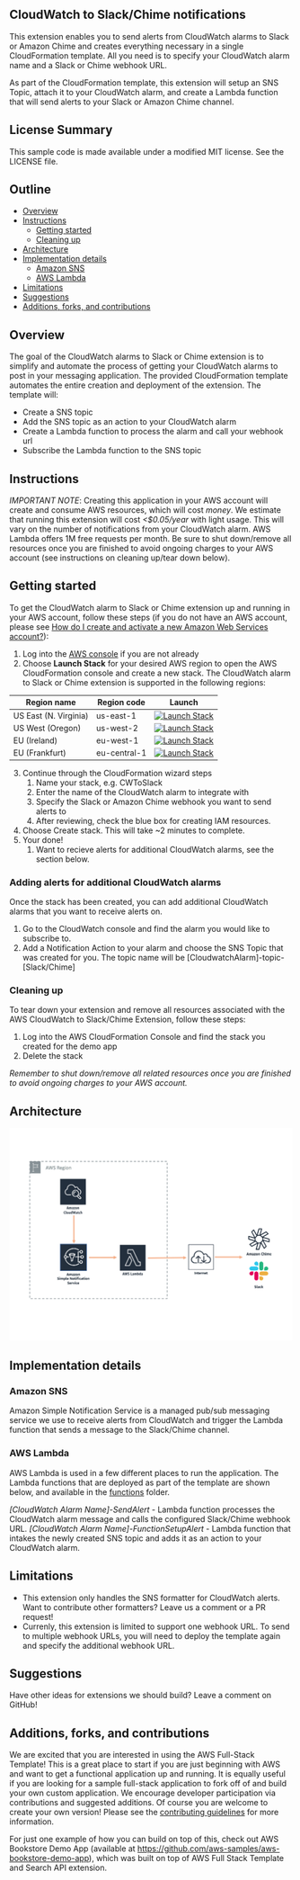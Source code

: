 ## CloudWatch to Slack/Chime notifications

This extension enables you to send alerts from CloudWatch alarms to Slack or Amazon Chime and creates everything necessary in a single CloudFormation template. All you need is to specify your CloudWatch alarm name and a Slack or Chime webhook URL.

As part of the CloudFormation template, this extension will setup an SNS Topic, attach it to your CloudWatch alarm, and create a Lambda function that will send alerts to your Slack or Amazon Chime channel.


## License Summary

This sample code is made available under a modified MIT license. See the LICENSE file.

## Outline

- [Overview](#overview)
- [Instructions](#instructions)
  - [Getting started](#getting-started)
  - [Cleaning up](#cleaning-up)
- [Architecture](#architecture)
- [Implementation details](#implementation-details)
  - [Amazon SNS](#amazon-sns)
  - [AWS Lambda](#aws-lambda)
- [Limitations](#limitations)
- [Suggestions](#suggestions)
- [Additions, forks, and contributions](#additions-forks-and-contributions)

## Overview

The goal of the CloudWatch alarms to Slack or Chime extension is to simplify and automate the process of getting your CloudWatch alarms to post in your messaging application. The provided CloudFormation template automates the entire creation and deployment of the extension.  The template will:

* Create a SNS topic
* Add the SNS topic as an action to your CloudWatch alarm
* Create a Lambda function to process the alarm and call your webhook url
* Subscribe the Lambda function to the SNS topic 

## Instructions

*IMPORTANT NOTE*: Creating this application in your AWS account will create and consume AWS resources, which will cost *money*. We estimate that running this extension will cost *<$0.05/year* with light usage. This will vary on the number of notifications from your CloudWatch alarm. AWS Lambda offers 1M free requests per month. Be sure to shut down/remove all resources once you are finished to avoid ongoing charges to your AWS account (see instructions on cleaning up/tear down below).

## Getting started

To get the CloudWatch alarm to Slack or Chime extension up and running in your AWS account, follow these steps (if you do not have an AWS account, please see [How do I create and activate a new Amazon Web Services account?](https://aws.amazon.com/premiumsupport/knowledge-center/create-and-activate-aws-account/)):

1. Log into the [AWS console](https://console.aws.amazon.com/) if you are not already
2. Choose **Launch Stack** for your desired AWS region to open the AWS CloudFormation console and create a new stack. The CloudWatch alarm to Slack or Chime extension is supported in the following regions:

Region name | Region code | Launch
--- | --- | ---
US East (N. Virginia) | us-east-1 | [![Launch Stack](https://cdn.rawgit.com/buildkite/cloudformation-launch-stack-button-svg/master/launch-stack.svg)](https://console.aws.amazon.com/cloudformation/home?region=us-east-1#/stacks/new?stackName=CWToSlack&templateURL=https://aws-dmas.s3.amazonaws.com/alarm-to-alert/master.yaml) 
US West (Oregon) |	us-west-2 | [![Launch Stack](https://cdn.rawgit.com/buildkite/cloudformation-launch-stack-button-svg/master/launch-stack.svg)](https://console.aws.amazon.com/cloudformation/home?region=us-west-2#/stacks/new?stackName=CWToSlack&templateURL=https://aws-dmas.s3.amazonaws.com/alarm-to-alert/master.yaml) 
EU (Ireland) |	eu-west-1 | [![Launch Stack](https://cdn.rawgit.com/buildkite/cloudformation-launch-stack-button-svg/master/launch-stack.svg)](https://console.aws.amazon.com/cloudformation/home?region=eu-west-1#/stacks/new?stackName=CWToSlack&templateURL=https://aws-dmas.s3.amazonaws.com/alarm-to-alert/master.yaml) 
EU (Frankfurt) |	eu-central-1 | [![Launch Stack](https://cdn.rawgit.com/buildkite/cloudformation-launch-stack-button-svg/master/launch-stack.svg)](https://console.aws.amazon.com/cloudformation/home?region=eu-central-1#/stacks/new?stackName=CWToSlack&templateURL=https://aws-dmas.s3.amazonaws.com/alarm-to-alert/master.yaml)


3. Continue through the CloudFormation wizard steps
    1. Name your stack, e.g. CWToSlack
    2. Enter the name of the CloudWatch alarm to integrate with
    3. Specify the Slack or Amazon Chime webhook you want to send alerts to
    4. After reviewing, check the blue box for creating IAM resources. 
4. Choose Create stack. This will take ~2 minutes to complete. 
5. Your done! 
    1. Want to recieve alerts for additional CloudWatch alarms, see  the section below. 

### Adding alerts for additional CloudWatch alarms

Once the stack has been created, you can add additional CloudWatch alarms that you want to receive alerts on. 
1. Go to the CloudWatch console and find the alarm you would like to subscribe to.
2. Add a Notification Action to your alarm and choose the SNS Topic that was created for you. The topic name will be [CloudwatchAlarm]-topic-[Slack/Chime]


### Cleaning up

To tear down your extension and remove all resources associated with the AWS CloudWatch to Slack/Chime Extension, follow these steps:

1. Log into the AWS CloudFormation Console and find the stack you created for the demo app
2. Delete the stack

*Remember to shut down/remove all related resources once you are finished to avoid ongoing charges to your AWS account.*

## Architecture

![Architecture](architecture.png)

## Implementation details

### Amazon SNS

Amazon Simple Notification Service is a managed pub/sub messaging service we use to receive alerts from CloudWatch and trigger the Lambda function that sends a message to the Slack/Chime channel.

### AWS Lambda

AWS Lambda is used in a few different places to run the application. The Lambda functions that are deployed as part of the template are shown below, and available in the [functions](https://github.com/awslabs/aws-full-stack-template/tree/master/extensions/cw-slack-chime/functions) folder.

*[CloudWatch Alarm Name]-SendAlert* - Lambda function processes the CloudWatch alarm message and calls the configured Slack/Chime webhook URL. 
*[CloudWatch Alarm Name]-FunctionSetupAlert* - Lambda function that intakes the newly created SNS topic and adds it as an action to your CloudWatch alarm. 

## Limitations 

- This extension only handles the SNS formatter for CloudWatch alerts. Want to contribute other formatters? Leave us a comment or a PR request!
- Currenly, this extension is limited to support one webhook URL. To send to multiple webhook URLs, you will need to deploy the template again and specify the additional webhook URL.

## Suggestions

Have other ideas for extensions we should build? Leave a comment on GitHub!

## Additions, forks, and contributions

We are excited that you are interested in using the AWS Full-Stack Template! This is a great place to start if you are just beginning with AWS and want to get a functional application up and running. It is equally useful if you are looking for a sample full-stack application to fork off of and build your own custom application. We encourage developer participation via contributions and suggested additions. Of course you are welcome to create your own version!
Please see the [contributing guidelines](https://github.com/awslabs/aws-full-stack-template/blob/master/CONTRIBUTING.md) for more information.

For just one example of how you can build on top of this, check out AWS Bookstore Demo App (available at https://github.com/aws-samples/aws-bookstore-demo-app), which was built on top of AWS Full Stack Template and Search API extension.
